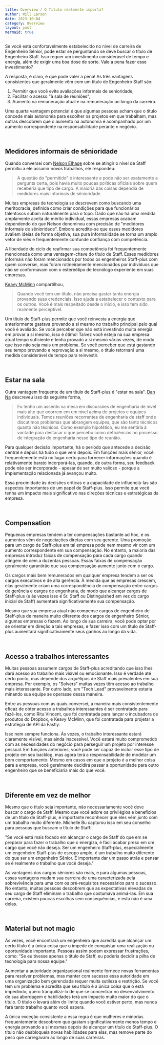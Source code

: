 ```yaml
---
title: Overview / O Titulo realmente importa?
author: Will Larson 
date: 2023-10-04
category: Overview
layout: post
mermaid: true
---
```


Se você está confortavelmente estabelecido no nível de carreira de Engenheiro Sênior, pode estar se perguntando se deve buscar o título de Engenheiro Staff. Isso requer um investimento considerável de tempo e energia, além de exigir uma boa dose de sorte. Vale a pena fazer esse investimento?

A resposta, é claro, é que pode valer a pena! As três vantagens consistentes que geralmente vêm com um título de Engenheiro Staff são:

1. Permitir que você evite avaliações informais de senioridade,
2. Facilitar o acesso "à sala de reuniões",
3. Aumento na remuneração atual e na remuneração ao longo da carreira.

Uma quarta vantagem potencial é que algumas pessoas acham que o título concede mais autonomia para escolher os projetos em que trabalham, mas outras descobrem que o aumento na autonomia é acompanhado por um aumento correspondente na responsabilidade perante o negócio.

<br>

## Medidores informais de sênioridade
Quando conversei com [Nelson Elhage](https://staffeng.com/stories/nelson-elhage) sobre se atingir o nível de Staff permitiu a ele assumir novos trabalhos, ele respondeu:

> A questão do "permitido" é interessante e pode não ser exatamente a pergunta certa, pois havia muito poucas políticas oficiais sobre quem receberia que tipo de cargo. A maioria das coisas dependia de medidores mais informais de sênioridade.

Muitas empresas de tecnologia se descrevem como buscando uma meritocracia, definida como criar condições para que funcionários talentosos subam naturalmente para o topo. Dado que não há uma medida amplamente aceita de mérito individual, essas empresas acabam dependendo do que Nelson denominou com precisão de "medidores informais de sênioridade". Embora acredite-se que esses medidores avaliem ideias de forma objetiva, sua pura informalidade se torna um amplo vetor de viés e frequentemente confunde confiança com competência.

A liberdade do ciclo de reafirmar sua competência foi frequentemente mencionada como uma vantagem-chave do título de Staff. Esses medidores informais não foram mencionados por todos os engenheiros Staff-plus com quem conversei, mas foram rotineiramente mencionados por indivíduos que não se conformavam com o estereótipo de tecnólogo experiente em suas empresas.

[Keavy McMinn](https://staffeng.com/stories/keavy-mcminn) compartilhou,

> Quando você tem um título, não precisa gastar tanta energia provando suas credenciais. Isso ajuda a estabelecer o contexto para os outros. Você é mais respeitado desde o início, e isso tem sido realmente perceptível.

Um título de Staff-plus permite que você reinvesta a energia que anteriormente gastava provando a si mesmo no trabalho principal pelo qual você é avaliado. Se você perceber que não está investindo muita energia em provar a si mesmo, isso é ótimo! Talvez você esteja na sua empresa atual tempo suficiente e tenha provado a si mesmo várias vezes, de modo que isso não seja mais um problema. Se você perceber que está gastando seu tempo provando e reprovação a si mesmo, o título retornará uma medida considerável de tempo para reinvestir.

<br>

## Estar na sala

Outra vantagem frequente de um título de Staff-plus é "estar na sala". [Dan Na](https://staffeng.com/stories/dan-na) descreveu isso da seguinte forma,

> Eu tenho um assento na mesa em discussões de engenharia de nível mais alto que ocorrem em um nível acima de projetos e equipes individuais. Temos reuniões recorrentes de engenharia de staff onde discutimos problemas que abrangem equipes, que são tanto técnicos quanto não técnicos. Como exemplo hipotético, eu me sentiria à vontade para destacar o que percebo como deficiências no processo de integração de engenharia nesse tipo de reunião.

Para qualquer decisão importante, há o período que antecede a decisão central e depois há tudo o que vem depois. Em funções mais sênior, você frequentemente está no lugar certo para fornecer informações quando é relativamente barato incorporá-las, quando, de outra forma, seu feedback pode não ser incorporado - apesar de ser muito valioso - porque a implementação relacionada já avançou muito.

Essa proximidade às decisões críticas e a capacidade de influenciá-las são aspectos importantes de um papel de Staff-plus. Isso permite que você tenha um impacto mais significativo nas direções técnicas e estratégicas da empresa.

<br>

## Compensation

Pequenas empresas tendem a ter compensações bastante ad hoc, e os aumentos vêm de negociações diretas com seu gerente. Uma promoção para um cargo de Staff-plus em tal empresa pode nem mesmo vir com um aumento correspondente em sua compensação. No entanto, a maioria das empresas introduz faixas de compensação para cada cargo quando atingem de cem a duzentas pessoas. Essas faixas de compensação geralmente garantirão que sua compensação aumente junto com o cargo.

Os cargos mais bem remunerados em qualquer empresa tendem a ser os cargos executivos e de alta gerência. À medida que as empresas crescem, elas geralmente criam uma correspondência de compensação entre cargos de gerência e cargos de engenharia, de modo que alcançar cargos de Staff-plus (e às vezes isso é Sr. Staff ou Distinguished em vez do cargo inicial de Staff) aumentará significativamente sua compensação.

Mesmo que sua empresa atual não compense cargos de engenheiro de Staff-plus de maneira muito diferente dos cargos de engenheiro Sênior, algumas empresas o fazem. Ao longo de sua carreira, você pode optar por se orientar em direção a tais empresas, e fazer isso com um título de Staff-plus aumentará significativamente seus ganhos ao longo da vida.

<br>

## Acesso a trabalhos interessantes

Muitas pessoas assumem cargos de Staff-plus acreditando que isso lhes dará acesso ao trabalho mais visível ou emocionante. Isso é verdade até certo ponto, mas depende dos arquétipos de Staff mais prevalentes em sua empresa. Por exemplo, os "Solvers" muitas vezes têm acesso ao trabalho mais interessante. Por outro lado, um "Tech Lead" provavelmente estaria minando sua equipe se operasse dessa maneira.

Entre as pessoas com as quais conversei, a maneira mais consistentemente eficaz de obter acesso a trabalhos interessantes é ser contratado para fazê-los, como Ritu Vincent, que foi contratada para lançar o incubadora de produtos do Dropbox, e Keavy McMinn, que foi contratada para projetar a estratégia de API da Fastly.

Isso nem sempre funciona. Às vezes, o trabalho interessante estará claramente visível, mas ainda inacessível. Você estará muito comprometido com as necessidades do negócio para perseguir um projeto por interesse pessoal. Em funções anteriores, você pode ser capaz de incluir esse tipo de projeto em seu backlog, mas agora terá a responsabilidade de modelar um bom comportamento. Mesmo em casos em que o projeto é a melhor coisa para a empresa, você geralmente decidirá passar a oportunidade para outro engenheiro que se beneficiaria mais do que você.

<br>

## Diferente em vez de melhor

Mesmo que o título seja importante, não necessariamente você deve buscar o cargo de Staff. Mesmo que você adore os privilégios e benefícios de um título de Staff-plus, é importante reconhecer que eles vêm junto com um trabalho muito diferente. Michelle Bu capturou isso em seu conselho para pessoas que buscam o título de Staff:

"Se você está mais focado em alcançar o cargo de Staff do que em se preparar para fazer o trabalho que o energiza, é fácil acabar preso em um cargo que você não deseja. Ser um engenheiro Staff-plus, especialmente um engenheiro Staff-plus de escopo amplo, é um trabalho muito diferente do que ser um engenheiro Sênior. É importante dar um passo atrás e pensar se é realmente o trabalho que você deseja."

As vantagens dos cargos sêniores são reais, e para algumas pessoas, essas vantagens mudam sua carreira de uma caracterizada pela sobrevivência para uma com os pré-requisitos necessários para o sucesso. No entanto, muitas pessoas descobrem que as expectativas elevadas de seu cargo de Staff eliminam o trabalho que costumava animá-las. Em sua carreira, existem poucas escolhas sem consequências, e esta não é uma delas.

<br>

## Material but not magic

Às vezes, você encontrará um engenheiro que acredita que alcançar um certo título é a única coisa que o impede de conquistar uma realização ou oportunidade importante.
Pessoas assim podem expressar frustrações, como: "Se eu tivesse apenas o título de Staff, eu poderia decidir a pilha de tecnologia para nossa equipe."

Aumentar a autoridade organizacional realmente fornece novas ferramentas para resolver problemas, mas manter com sucesso essa autoridade em uma organização bem gerenciada requer muita sutileza e restrição. Se você tem um problema e acredita que seu título é a única coisa que o está impedindo, quero tranquilizá-lo de que se concentrar no desenvolvimento de sua abordagem e habilidades terá um impacto muito maior do que o título. O título o levará além do limite quando você estiver perto, mas nunca fará tanto trabalho quanto você espera.

A única exceção consistente a essa regra é que mulheres e minorias frequentemente descobrem que gastam significativamente menos tempo e energia provando a si mesmas depois de alcançar um título de Staff-plus. O título não desbloqueia novas habilidades para elas, mas remove parte do peso que carregavam ao longo de suas carreiras.

